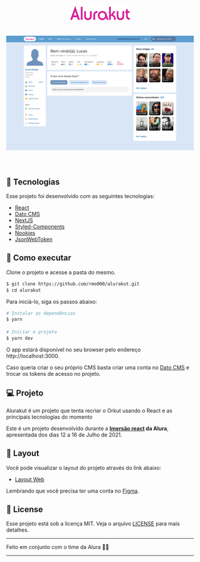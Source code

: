 <p align="center">
  <img alt="Alurakut" src=".github/logo.svg" width="160px">
</p>

<h1 align="center">
    <img alt="Alurakut" src=".github/cover.svg" />
</h1>

<br>

## 🧪 Tecnologias

Esse projeto foi desenvolvido com as seguintes tecnologias:

- [React](https://reactjs.org)
- [Dato CMS](https://www.datocms.com/)
- [NextJS](https://nextjs.org/)
- [Styled-Components](https://styled-components.com/)
- [Nookies](https://www.npmjs.com/package/nookies)
- [JsonWebToken](https://www.npmjs.com/package/jsonwebtoken)

## 🚀 Como executar

Clone o projeto e acesse a pasta do mesmo.

```bash
$ git clone https://github.com/rmo000/alurakut.git
$ cd alurakut
```

Para iniciá-lo, siga os passos abaixo:
```bash
# Instalar as dependências
$ yarn

# Iniciar o projeto
$ yarn dev
```
O app estará disponível no seu browser pelo endereço http://localhost:3000.

Caso queria criar o seu próprio CMS basta criar uma conta no [Dato CMS](https://www.datocms.com/) e trocar os tokens de acesso no projeto.

## 💻 Projeto

Alurakut é um projeto que tenta recriar o Orkut usando o React e as principais tecnologias do momento

Este é um projeto desenvolvido durante a **[Imersão react](https://www.alura.com.br/imersao-react) da Alura**, apresentada dos dias 12 a 16 de Julho de 2021.


## 🔖 Layout

Você pode visualizar o layout do projeto através do link abaixo:

- [Layout Web](https://www.figma.com/file/xHF0n0qxiE2rqjqAILiBUB/Alurakut?node-id=58%3A0) 

Lembrando que você precisa ter uma conta no [Figma](http://figma.com/).

## 📝 License

Esse projeto está sob a licença MIT. Veja o arquivo [LICENSE](LICENSE.md) para mais detalhes.

---

Feito em conjunto com o time da Alura 👋🏻 

---
